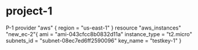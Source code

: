 # project-1
P-1
provider "aws" {
region = "us-east-1"
}
  resource "aws_instances" "new_ec-2"{
  ami = "ami-043cfcc8b0832d11a"
  instance_type = "t2.micro"
  subnets_id = "subnet-08ec7ed6ff2590096"
  key_name = "testkey-1"
  }
  
  
